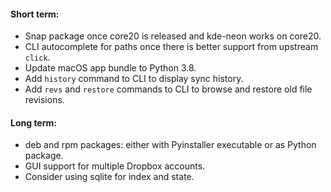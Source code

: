 
#### Short term:

* Snap package once core20 is released and kde-neon works on core20.
* CLI autocomplete for paths once there is better support from upstream `click`.
* Update macOS app bundle to Python 3.8.
* Add `history` command to CLI to display sync history.
* Add `revs` and `restore` commands to CLI to browse and restore old file revisions.

#### Long term:

* deb and rpm packages: either with Pyinstaller executable or as Python package.
* GUI support for multiple Dropbox accounts.
* Consider using sqlite for index and state.
